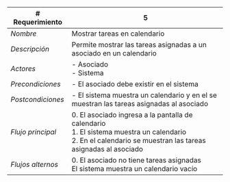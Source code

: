 |# Requerimiento|5 |
|-|-|
| *Nombre*|Mostrar tareas en calendario
| *Descripción*| Permite mostrar las tareas asignadas a un asociado en un calendario |
|*Actores*| - Asociado<br> - Sistema
|*Precondiciones*| - El asociado debe existir en el sistema
|*Postcondiciones*| - El sistema muestra un calendario y en el se muestran las tareas asignadas al asociado
|*Flujo principal*|0.  El asociado ingresa a la pantalla de calendario<br>1.  El sistema muestra un calendario<br>2.  En el calendario se muestran las tareas asignadas al asociado
|*Flujos alternos*|0.  El asociado no tiene tareas asignadas<br>El sistema muestra un calendario vacío
